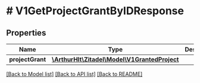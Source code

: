 # # V1GetProjectGrantByIDResponse

## Properties

Name | Type | Description | Notes
------------ | ------------- | ------------- | -------------
**projectGrant** | [**\ArthurHlt\Zitadel\Model\V1GrantedProject**](V1GrantedProject.md) |  | [optional]

[[Back to Model list]](../../README.md#models) [[Back to API list]](../../README.md#endpoints) [[Back to README]](../../README.md)
